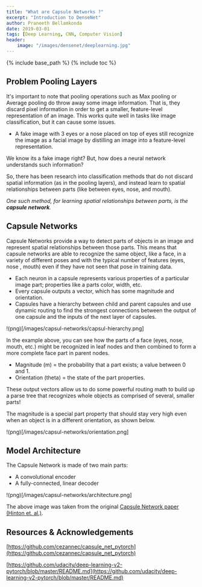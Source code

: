 ```yaml
---
title: "What are Capsule Networks ?"
excerpt: "Introduction to DenseNet"
author: Praneeth Bellamkonda
date: 2019-03-01
tags: [Deep Learning, CNN, Computer Vision]
header:
    image: "/images/densenet/deeplearning.jpg"
---
```


{% include base_path %}
{% include toc %}

## Problem Pooling Layers

It's important to note that pooling operations such as Max pooling or Average pooling do throw away some image information. That is, they discard pixel information in order to get a smaller, feature-level representation of an image. This works quite well in tasks like image classification, but it can cause some issues.

*   A fake image with 3 eyes or a nose placed on top of eyes still recognize the image as a facial image by distilling an image into a feature-level representation. 

We know its a fake image right? But, how does a neural network understands such information?

So, there has been research into classification methods that do not discard spatial information (as in the pooling layers), and instead learn to spatial relationships between parts (like between eyes, nose, and mouth).

*One such method, for learning spatial relationships between parts, is the **capsule network**.*

## Capsule Networks

Capsule Networks provide a way to detect parts of objects in an image and represent spatial relationships between those parts. This means that capsule networks are able to recognize the same object, like a face, in a variety of different poses and with the typical number of features (eyes, nose , mouth) even if they have not seen that pose in training data.

*   Each neuron in a capsule represents various properties of a particular image part; properties like a parts color, width, etc.
*   Every capsule outputs a vector, which has some magnitude and orientation.
*   Capsules have a hierarchy between child and parent capsules and use dynamic routing to find the strongest connections between the output of one capsule and the inputs of the next layer of capsules.

!(png)[/images/capsul-networks/capsul-hierarchy.png]

In the example above, you can see how the parts of a face (eyes, nose, mouth, etc.) might be recognized in leaf nodes and then combined to form a more complete face part in parent nodes.

*   Magnitude (m) = the probability that a part exists; a value between 0 and 1.
*   Orientation (theta) = the state of the part properties.

These output vectors allow us to do some powerful routing math to build up a parse tree that recognizes whole objects as comprised of several, smaller parts!

The magnitude is a special part property that should stay very high even when an object is in a different orientation, as shown below.

!(png)[/images/capsul-networks/orientation.png]

## Model Architecture
The Capsule Network is made of two main parts:

*   A convolutional encoder
*   A fully-connected, linear decoder

!(png)[/images/capsul-networks/architecture.png]

The above image was taken from the original [Capsule Network paper (Hinton et. al.)](https://arxiv.org/pdf/1710.09829.pdf).

## Resources & Acknowledgements
[https://github.com/cezannec/capsule_net_pytorch](https://github.com/cezannec/capsule_net_pytorch)

[https://github.com/udacity/deep-learning-v2-pytorch/blob/master/README.md](https://github.com/udacity/deep-learning-v2-pytorch/blob/master/README.md)









